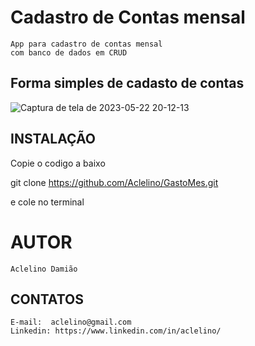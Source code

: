 # Cadastro de Contas mensal #

    App para cadastro de contas mensal
    com banco de dados em CRUD

## Forma simples de cadasto de contas ##

![Captura de tela de 2023-05-22 20-12-13](https://github.com/Aclelino/GastoMes/assets/13538814/d75e7a33-98ad-4e98-9843-29c8255ed045)

## INSTALAÇÃO

Copie o codigo a baixo 

git clone https://github.com/Aclelino/GastoMes.git

e cole no terminal


# AUTOR

    Aclelino Damião

## CONTATOS

    E-mail:  aclelino@gmail.com
    Linkedin: https://www.linkedin.com/in/aclelino/


